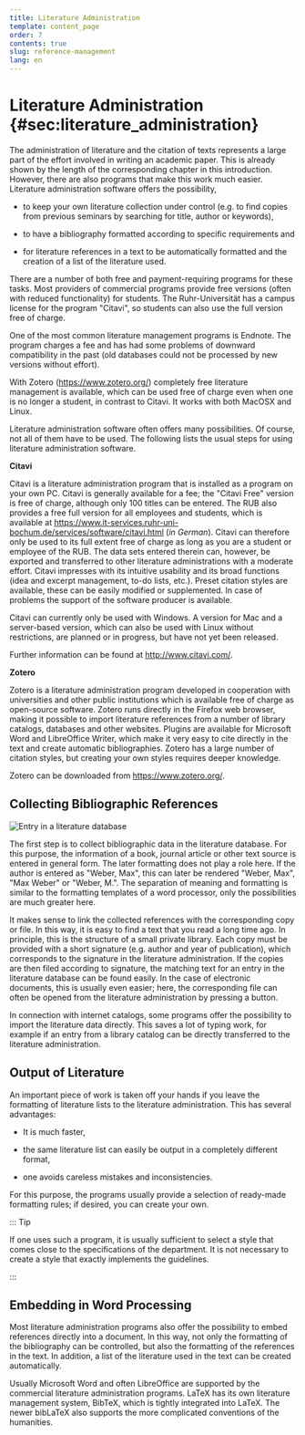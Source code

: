 ```yaml
---
title: Literature Administration
template: content_page
order: 7
contents: true
slug: reference-management
lang: en
---
```


# Literature Administration {#sec:literature_administration}

The administration of literature and the citation of texts represents a large part of the effort involved in writing an academic paper. This is already shown by the length of the corresponding chapter in this introduction. However, there are also programs that make this work much easier. Literature administration software offers the possibility,

- to keep your own literature collection under control (e.g. to find copies from previous seminars by searching for title, author or keywords), 

- to have a bibliography formatted according to specific requirements and

- for literature references in a text to be automatically formatted and the creation of a list of the literature used.

There are a number of both free and payment-requiring programs for these tasks. Most providers of commercial programs provide free versions (often with reduced functionality) for students. The Ruhr-Universität has a campus license for the program "Citavi", so students can also use the full version free of charge.

One of the most common literature management programs is Endnote. The program charges a fee and has had some problems of downward compatibility in the past (old databases could not be processed by new versions without effort).

With Zotero (<https://www.zotero.org/>) completely free literature management is available, which can be used free of charge even when one is no longer a student, in contrast to Citavi. It works with both MacOSX and Linux.

Literature administration software often offers many possibilities. Of course, not all of them have to be used. The following lists the usual steps for using literature administration software.

**Citavi**

Citavi is a literature administration program that is installed as a program on your own PC. Citavi is generally available for a fee; the "Citavi Free" version is free of charge, although only 100 titles can be entered. The RUB also provides a free full version for all employees and students, which is available at <https://www.it-services.ruhr-uni-bochum.de/services/software/citavi.html> (_in German_). Citavi can therefore only be used to its full extent free of charge as long as you are a student or employee of the RUB. The data sets entered therein can, however, be exported and transferred to other literature administrations with a moderate effort. Citavi impresses with its intuitive usability and its broad functions (idea and excerpt management, to-do lists, etc.). Preset citation styles are available, these can be easily modified or supplemented. In case of problems the support of the software producer is available.

Citavi can currently only be used with Windows. A version for Mac and a server-based version, which can also be used with Linux without restrictions, are planned or in progress, but have not yet been released. 

Further information can be found at <http://www.citavi.com/>.

**Zotero**

Zotero is a literature administration program developed in cooperation with universities and other public institutions which is available free of charge as open-source software. Zotero runs directly in the Firefox web browser, making it possible to import literature references from a number of library catalogs, databases and other websites. Plugins are available for Microsoft Word and LibreOffice Writer, which make it very easy to cite directly in the text and create automatic bibliographies. Zotero has a large number of citation styles, but creating your own styles requires deeper knowledge.

Zotero can be downloaded from <https://www.zotero.org/>.

## Collecting Bibliographic References

![Entry in a literature database]({static}/images/Zotero_Englisch.png)

The first step is to collect bibliographic data in the literature database. For this purpose, the information of a book, journal article or other text source is entered in general form. The later formatting does not play a role here. If the author is entered as "Weber, Max", this can later be rendered "Weber, Max", "Max Weber" or "Weber, M.". The separation of meaning and formatting is similar to the formatting templates of a word processor, only the possibilities are much greater here.

It makes sense to link the collected references with the corresponding copy or file. In this way, it is easy to find a text that you read a long time ago. In principle, this is the structure of a small private library. Each copy must be provided with a short signature (e.g. author and year of publication), which corresponds to the signature in the literature administration. If the copies are then filed according to signature, the matching text for an entry in the literature database can be found easily. In the case of electronic documents, this is usually even easier; here, the corresponding file can often be opened from the literature administration by pressing a button.

In connection with internet catalogs, some programs offer the possibility to import the literature data directly. This saves a lot of typing work, for example if an entry from a library catalog can be directly transferred to the literature administration.

## Output of Literature

An important piece of work is taken off your hands if you leave the formatting of literature lists to the literature administration. This has several advantages:

- It is much faster,

- the same literature list can easily be output in a completely different format,

- one avoids careless mistakes and inconsistencies.

For this purpose, the programs usually provide a selection of ready-made formatting rules; if desired, you can create your own.

::: Tip

If one uses such a program, it is usually sufficient to select a style that comes close to the specifications of the department. It is not necessary to create a style that exactly implements the guidelines. 

:::

## Embedding in Word Processing

Most literature administration programs also offer the possibility to embed references directly into a document. In this way, not only the formatting of the bibliography can be controlled, but also the formatting of the references in the text. In addition, a list of the literature used in the text can be created automatically.

Usually Microsoft Word and often LibreOffice are supported by the commercial literature administration programs. LaTeX has its own literature management system, BibTeX, which is tightly integrated into LaTeX. The newer bibLaTeX also supports the more complicated conventions of the humanities.
